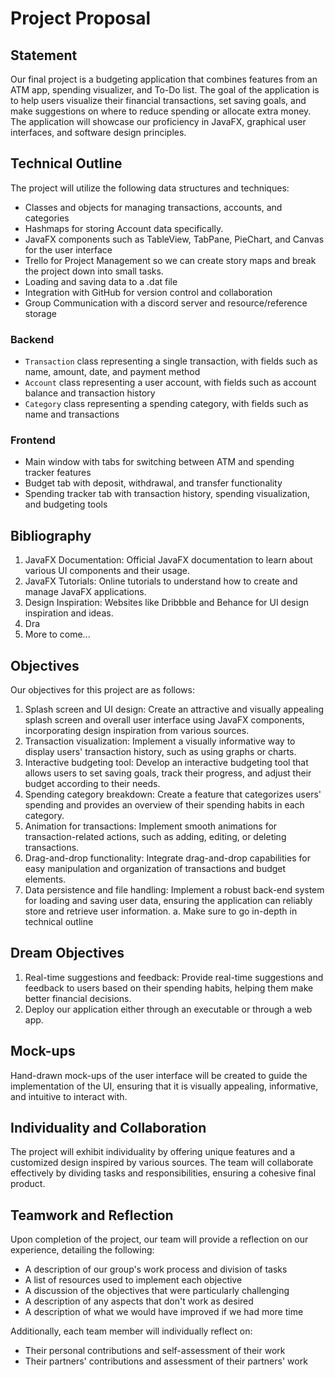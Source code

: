 # Project Proposal

## Statement
Our final project is a budgeting application that combines features from an ATM app, spending visualizer, and To-Do list. The goal of the application is to help users visualize their financial transactions, set saving goals, and make suggestions on where to reduce spending or allocate extra money. The application will showcase our proficiency in JavaFX, graphical user interfaces, and software design principles.

## Technical Outline
The project will utilize the following data structures and techniques:
- Classes and objects for managing transactions, accounts, and categories
- Hashmaps for storing Account data specifically.
- JavaFX components such as TableView, TabPane, PieChart, and Canvas for the user interface
- Trello for Project Management so we can create story maps and break the project down into small tasks.
- Loading and saving data to a .dat file
- Integration with GitHub for version control and collaboration
- Group Communication with a discord server and resource/reference storage

### Backend
- `Transaction` class representing a single transaction, with fields such as name, amount, date, and payment method
- `Account` class representing a user account, with fields such as account balance and transaction history
- `Category` class representing a spending category, with fields such as name and transactions

### Frontend
- Main window with tabs for switching between ATM and spending tracker features
- Budget tab with deposit, withdrawal, and transfer functionality
- Spending tracker tab with transaction history, spending visualization, and budgeting tools

## Bibliography
1. JavaFX Documentation: Official JavaFX documentation to learn about various UI components and their usage.
2. JavaFX Tutorials: Online tutorials to understand how to create and manage JavaFX applications.
3. Design Inspiration: Websites like Dribbble and Behance for UI design inspiration and ideas.
4. Dra
5. More to come...


## Objectives
Our objectives for this project are as follows:
1. Splash screen and UI design: Create an attractive and visually appealing splash screen and overall user interface using JavaFX components, incorporating design inspiration from various sources.
2. Transaction visualization: Implement a visually informative way to display users' transaction history, such as using graphs or charts.
3. Interactive budgeting tool: Develop an interactive budgeting tool that allows users to set saving goals, track their progress, and adjust their budget according to their needs.
4. Spending category breakdown: Create a feature that categorizes users' spending and provides an overview of their spending habits in each category.
5. Animation for transactions: Implement smooth animations for transaction-related actions, such as adding, editing, or deleting transactions.
6. Drag-and-drop functionality: Integrate drag-and-drop capabilities for easy manipulation and organization of transactions and budget elements.
7. Data persistence and file handling: Implement a robust back-end system for loading and saving user data, ensuring the application can reliably store and retrieve user information.
    a.      Make sure to go in-depth in technical outline

## Dream Objectives
1. Real-time suggestions and feedback: Provide real-time suggestions and feedback to users based on their spending habits, helping them make better financial decisions.
2. Deploy our application either through an executable or through a web app.

## Mock-ups
Hand-drawn mock-ups of the user interface will be created to guide the implementation of the UI, ensuring that it is visually appealing, informative, and intuitive to interact with.

## Individuality and Collaboration
The project will exhibit individuality by offering unique features and a customized design inspired by various sources. The team will collaborate effectively by dividing tasks and responsibilities, ensuring a cohesive final product.

## Teamwork and Reflection

Upon completion of the project, our team will provide a reflection on our experience, detailing the following:

* A description of our group's work process and division of tasks
* A list of resources used to implement each objective
* A discussion of the objectives that were particularly challenging
* A description of any aspects that don't work as desired
* A description of what we would have improved if we had more time


Additionally, each team member will individually reflect on:

* Their personal contributions and self-assessment of their work
* Their partners' contributions and assessment of their partners' work
